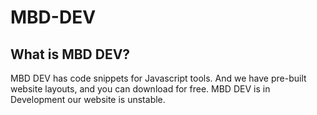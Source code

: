 # MBD-DEV
What is MBD DEV?
--
MBD DEV has code snippets for Javascript tools.
And we have pre-built website layouts, and you can download for free. MBD DEV is in Development our website is unstable.
